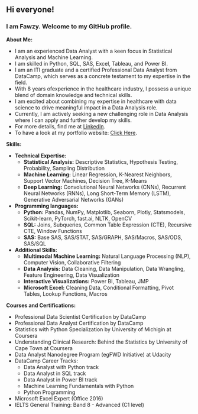 ## Hi everyone!
### I am Fawzy. Welcome to my GitHub profile.



**About Me:**
- I am an experienced Data Analyst with a keen focus in Statistical Analysis and Machine Learning.
- I am skilled in Python, SQL, SAS, Excel, Tableau, and Power BI.
- I am an ITI graduate and a certified Professional Data Analyst from DataCamp, which serves as a concrete testament to my expertise in the field.
- With 8 years ofexperience in the healthcare industry, I possess a unique blend of domain knowledge and technical skills.
- I am excited about combining my expertise in healthcare with data science to drive meaningful impact in a Data Analysis role.
- Currently, I am actively seeking a new challenging role in Data Analysis where I can apply and further develop my skills.
- For more details, find me at [LinkedIn](https://www.linkedin.com/in/fawzy-almatary/).
- To have a look at my portfolio website: [Click Here](http://fawzy-almatary.github.io).


**Skills:**
- **Technical Expertise:**
  * **Statistical Analysis:** Descriptive Statistics, Hypothesis Testing, Probability, Sampling Distribution
  *	**Machine Learning:** Linear Regression, K-Nearest Neighbors, Support Vector Machines, Decision Tree, K-Means
  *	**Deep Learning:** Convolutional Neural Networks (CNNs), Recurrent Neural Networks (RNNs), Long Short-Term Memory (LSTM), Generative Adversarial Networks (GANs)
- **Programming languages:**
  * **Python:** Pandas, NumPy, Matplotlib, Seaborn, Plotly, Statsmodels, Scikit-learn, PyTorch, fast.ai, NLTK, OpenCV
  * **SQL:** Joins, Subqueries, Common Table Expression (CTE), Recursive CTE, Window Functions
  * **SAS:** Base SAS, SAS/STAT, SAS/GRAPH, SAS/Macros, SAS/ODS, SAS/SQL
- **Additional Skills:**
  * **Multimodal Machine Learning:** Natural Language Processing (NLP), Computer Vision, Collaborative Filtering
  * **Data Analysis:** Data Cleaning, Data Manipulation, Data Wrangling, Feature Engineering, Data Visualization
  * **Interactive Visualizations:** Power BI, Tableau, JMP
  * **Microsoft Excel:** Cleaning Data, Conditional Formatting, Pivot Tables, Lookup Functions, Macros


**Courses and Certifications:**
- Professional Data Scientist Certification by DataCamp
- Professional Data Analyst Certification by DataCamp
- Statistics with Python Specialization by University of Michigin at Coursera
- Understanding Clinical Research: Behind the Statistics by University of Cape Town at Coursera
- Data Analyst Nanodegree Program (egFWD Initiative) at Udacity
- DataCamp Career Tracks:
  * Data Analyst with Python track
  * Data Analyst in SQL track
  * Data Analyst in Power BI track
  * Machine Learning Fundamentals with Python
  * Python Programming
- Microsoft Excel Expert (Office 2016)
- IELTS General Training: Band 8 - Advanced (C1 level)
